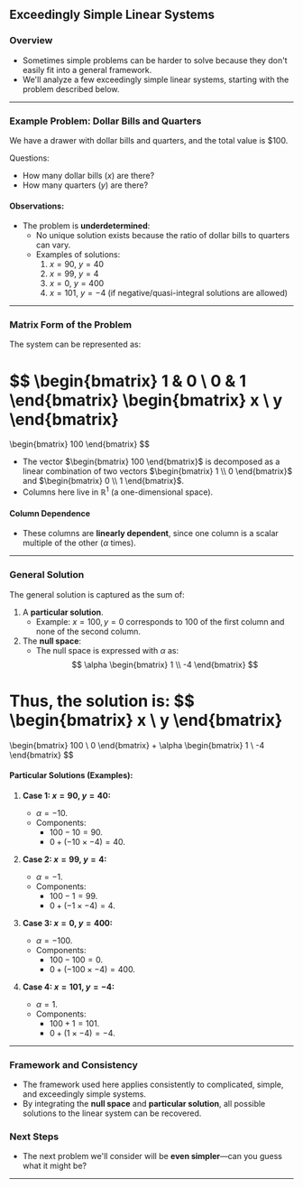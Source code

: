 ## Exceedingly Simple Linear Systems

### Overview
- Sometimes simple problems can be harder to solve because they don't easily fit into a general framework.  
- We'll analyze a few exceedingly simple linear systems, starting with the problem described below.

---

### Example Problem: Dollar Bills and Quarters
We have a drawer with dollar bills and quarters, and the total value is $100.  

Questions:
- How many dollar bills ($x$) are there?
- How many quarters ($y$) are there?

#### Observations:
- The problem is **underdetermined**:
  - No unique solution exists because the ratio of dollar bills to quarters can vary.
  - Examples of solutions:
    1. $x = 90$, $y = 40$
    2. $x = 99$, $y = 4$
    3. $x = 0$, $y = 400$
    4. $x = 101$, $y = -4$ (if negative/quasi-integral solutions are allowed)

---

### Matrix Form of the Problem
The system can be represented as:

$$
\begin{bmatrix}
1 & 0 \\
0 & 1
\end{bmatrix}
\begin{bmatrix}
x \\
y
\end{bmatrix}
=
\begin{bmatrix}
100
\end{bmatrix}
$$

- The vector $\begin{bmatrix} 100 \end{bmatrix}$ is decomposed as a linear combination of two vectors $\begin{bmatrix} 1 \\ 0 \end{bmatrix}$ and $\begin{bmatrix} 0 \\ 1 \end{bmatrix}$.  
- Columns here live in $\mathbb{R}^1$ (a one-dimensional space).  

#### Column Dependence
- These columns are **linearly dependent**, since one column is a scalar multiple of the other ($\alpha$ times).  

---

### General Solution
The general solution is captured as the sum of:
1. A **particular solution**.
   - Example: $x = 100, y = 0$ corresponds to 100 of the first column and none of the second column.
2. The **null space**:
   - The null space is expressed with $\alpha$ as:
     $$ \alpha \begin{bmatrix} 1 \\ -4 \end{bmatrix} $$

Thus, the solution is:
$$
\begin{bmatrix} x \\ y \end{bmatrix}
=
\begin{bmatrix} 100 \\ 0 \end{bmatrix}
+
\alpha
\begin{bmatrix} 1 \\ -4 \end{bmatrix}
$$

#### Particular Solutions (Examples):
1. **Case 1: $x = 90$, $y = 40$:**
   - $\alpha = -10$.  
   - Components:
     - $100 - 10 = 90$.
     - $0 + (-10 \times -4) = 40$.  

2. **Case 2: $x = 99$, $y = 4$:**
   - $\alpha = -1$.  
   - Components:
     - $100 - 1 = 99$.
     - $0 + (-1 \times -4) = 4$.  

3. **Case 3: $x = 0$, $y = 400$:**
   - $\alpha = -100$.  
   - Components:
     - $100 - 100 = 0$.  
     - $0 + (-100 \times -4) = 400$.  

4. **Case 4: $x = 101$, $y = -4$:**
   - $\alpha = 1$.  
   - Components:
     - $100 + 1 = 101$.  
     - $0 + (1 \times -4) = -4$.  

---

### Framework and Consistency
- The framework used here applies consistently to complicated, simple, and exceedingly simple systems.  
- By integrating the **null space** and **particular solution**, all possible solutions to the linear system can be recovered.

### Next Steps
- The next problem we'll consider will be **even simpler**—can you guess what it might be?  

---